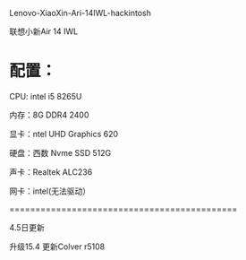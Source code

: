 Lenovo-XiaoXin-Ari-14IWL-hackintosh

联想小新Air 14 IWL

配置：
============================================

CPU: intel i5 8265U

内存：8G DDR4 2400

显卡：ntel UHD Graphics 620

硬盘：西数 Nvme SSD 512G

声卡：Realtek ALC236

网卡：intel(无法驱动）

============================================

4.5日更新

升级15.4 更新Colver r5108
